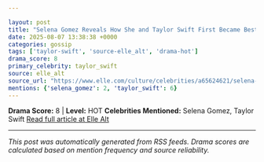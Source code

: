 ```yaml
---

layout: post
title: "Selena Gomez Reveals How She and Taylor Swift First Became Best Friends"
date: 2025-08-07 13:38:38 +0000
categories: gossip
tags: ['taylor-swift', 'source-elle_alt', 'drama-hot']
drama_score: 8
primary_celebrity: taylor_swift
source: elle_alt
source_url: "https://www.elle.com/culture/celebrities/a65624621/selena-gomez-taylor-swift-friendship-explained/"
mentions: {'selena_gomez': 2, 'taylor_swift': 6}
---
```


**Drama Score:** 8 | **Level:** HOT **Celebrities Mentioned:** Selena Gomez, Taylor Swift [Read full article at Elle Alt](https://www.elle.com/culture/celebrities/a65624621/selena-gomez-taylor-swift-friendship-explained/)

---

*This post was automatically generated from RSS feeds. Drama scores are calculated based on mention frequency and source reliability.*